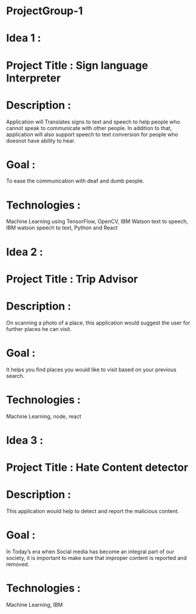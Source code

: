 # ProjectGroup-1

# Idea 1 :
# Project Title : Sign language Interpreter
# Description : 
Application will Translates signs to text and speech to help people who cannot speak to communicate with other people.
In addition to that, application will also support speech to text conversion for people who doesnot have ability to hear.
# Goal : 
To ease the communication with deaf and dumb people.
# Technologies : 
Machine Learning using TensorFlow, OpenCV, IBM Watson text to speech, IBM watson speech to text, Python and React
 
# Idea 2 :
# Project Title : Trip Advisor
# Description :
On scanning a photo of a place, this application would suggest the user for further places he can visit.
# Goal : 
It helps you find places you would like to visit based on your previous search.
# Technologies : 
Machine Learning, node, react
 
# Idea 3 :
# Project Title :  Hate Content detector
# Description : 
This application would help to detect and report the malicious content.
# Goal :
In Today’s era when Social media has become an integral part of our society, it is important to make sure that improper content is reported and removed.
# Technologies :
Machine Learning, IBM 
